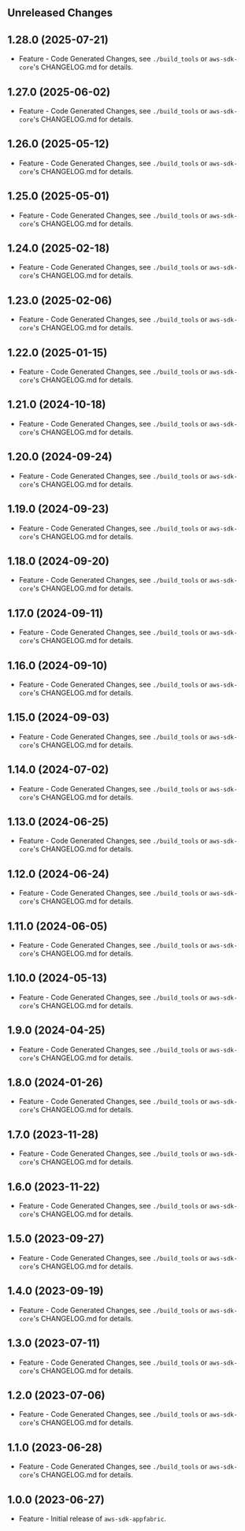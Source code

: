 Unreleased Changes
------------------

1.28.0 (2025-07-21)
------------------

* Feature - Code Generated Changes, see `./build_tools` or `aws-sdk-core`'s CHANGELOG.md for details.

1.27.0 (2025-06-02)
------------------

* Feature - Code Generated Changes, see `./build_tools` or `aws-sdk-core`'s CHANGELOG.md for details.

1.26.0 (2025-05-12)
------------------

* Feature - Code Generated Changes, see `./build_tools` or `aws-sdk-core`'s CHANGELOG.md for details.

1.25.0 (2025-05-01)
------------------

* Feature - Code Generated Changes, see `./build_tools` or `aws-sdk-core`'s CHANGELOG.md for details.

1.24.0 (2025-02-18)
------------------

* Feature - Code Generated Changes, see `./build_tools` or `aws-sdk-core`'s CHANGELOG.md for details.

1.23.0 (2025-02-06)
------------------

* Feature - Code Generated Changes, see `./build_tools` or `aws-sdk-core`'s CHANGELOG.md for details.

1.22.0 (2025-01-15)
------------------

* Feature - Code Generated Changes, see `./build_tools` or `aws-sdk-core`'s CHANGELOG.md for details.

1.21.0 (2024-10-18)
------------------

* Feature - Code Generated Changes, see `./build_tools` or `aws-sdk-core`'s CHANGELOG.md for details.

1.20.0 (2024-09-24)
------------------

* Feature - Code Generated Changes, see `./build_tools` or `aws-sdk-core`'s CHANGELOG.md for details.

1.19.0 (2024-09-23)
------------------

* Feature - Code Generated Changes, see `./build_tools` or `aws-sdk-core`'s CHANGELOG.md for details.

1.18.0 (2024-09-20)
------------------

* Feature - Code Generated Changes, see `./build_tools` or `aws-sdk-core`'s CHANGELOG.md for details.

1.17.0 (2024-09-11)
------------------

* Feature - Code Generated Changes, see `./build_tools` or `aws-sdk-core`'s CHANGELOG.md for details.

1.16.0 (2024-09-10)
------------------

* Feature - Code Generated Changes, see `./build_tools` or `aws-sdk-core`'s CHANGELOG.md for details.

1.15.0 (2024-09-03)
------------------

* Feature - Code Generated Changes, see `./build_tools` or `aws-sdk-core`'s CHANGELOG.md for details.

1.14.0 (2024-07-02)
------------------

* Feature - Code Generated Changes, see `./build_tools` or `aws-sdk-core`'s CHANGELOG.md for details.

1.13.0 (2024-06-25)
------------------

* Feature - Code Generated Changes, see `./build_tools` or `aws-sdk-core`'s CHANGELOG.md for details.

1.12.0 (2024-06-24)
------------------

* Feature - Code Generated Changes, see `./build_tools` or `aws-sdk-core`'s CHANGELOG.md for details.

1.11.0 (2024-06-05)
------------------

* Feature - Code Generated Changes, see `./build_tools` or `aws-sdk-core`'s CHANGELOG.md for details.

1.10.0 (2024-05-13)
------------------

* Feature - Code Generated Changes, see `./build_tools` or `aws-sdk-core`'s CHANGELOG.md for details.

1.9.0 (2024-04-25)
------------------

* Feature - Code Generated Changes, see `./build_tools` or `aws-sdk-core`'s CHANGELOG.md for details.

1.8.0 (2024-01-26)
------------------

* Feature - Code Generated Changes, see `./build_tools` or `aws-sdk-core`'s CHANGELOG.md for details.

1.7.0 (2023-11-28)
------------------

* Feature - Code Generated Changes, see `./build_tools` or `aws-sdk-core`'s CHANGELOG.md for details.

1.6.0 (2023-11-22)
------------------

* Feature - Code Generated Changes, see `./build_tools` or `aws-sdk-core`'s CHANGELOG.md for details.

1.5.0 (2023-09-27)
------------------

* Feature - Code Generated Changes, see `./build_tools` or `aws-sdk-core`'s CHANGELOG.md for details.

1.4.0 (2023-09-19)
------------------

* Feature - Code Generated Changes, see `./build_tools` or `aws-sdk-core`'s CHANGELOG.md for details.

1.3.0 (2023-07-11)
------------------

* Feature - Code Generated Changes, see `./build_tools` or `aws-sdk-core`'s CHANGELOG.md for details.

1.2.0 (2023-07-06)
------------------

* Feature - Code Generated Changes, see `./build_tools` or `aws-sdk-core`'s CHANGELOG.md for details.

1.1.0 (2023-06-28)
------------------

* Feature - Code Generated Changes, see `./build_tools` or `aws-sdk-core`'s CHANGELOG.md for details.

1.0.0 (2023-06-27)
------------------

* Feature - Initial release of `aws-sdk-appfabric`.

